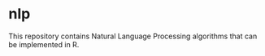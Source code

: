 # nlp

This repository contains Natural Language Processing algorithms that can be implemented in R. 
